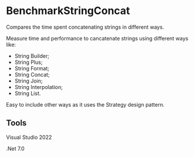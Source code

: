 # BenchmarkStringConcat

Compares the time spent concatenating strings in different ways.

Measure time and performance to cancatenate strings using different ways like:
 - String Builder;
 - String Plus;
 - String Format;
 - String Concat;
 - String Join;
 - String Interpolation;
 - String List.

Easy to include other ways as it uses the Strategy design pattern.

## Tools
Visual Studio 2022

.Net 7.0
